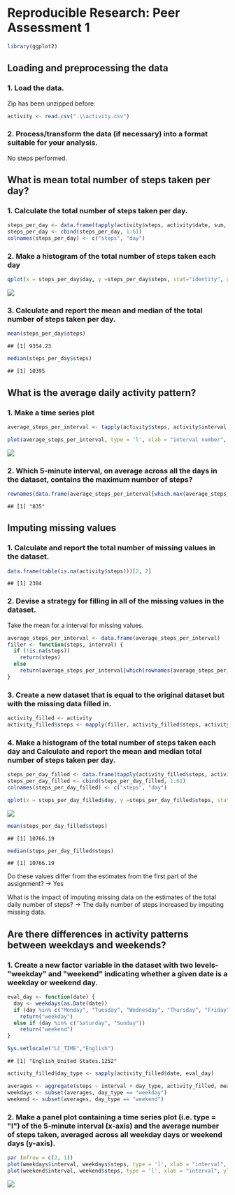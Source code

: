 # Reproducible Research: Peer Assessment 1

```r
library(ggplot2)
```

## Loading and preprocessing the data

### 1. Load the data.
Zip has been unzipped before.

```r
activity <- read.csv(".\\activity.csv")
```

### 2. Process/transform the data (if necessary) into a format suitable for your analysis.

No steps performed.

## What is mean total number of steps taken per day?

### 1. Calculate the total number of steps taken per day.

```r
steps_per_day <- data.frame(tapply(activity$steps, activity$date, sum, na.rm = TRUE))
steps_per_day <- cbind(steps_per_day, 1:61)
colnames(steps_per_day) <- c("steps", "day")
```

### 2. Make a histogram of the total number of steps taken each day


```r
qplot(x = steps_per_day$day, y =steps_per_day$steps, stat="identity", geom = "histogram", binwidth = 1000, xlab = "day", ylab = "total steps")
```

![](PA1_template_files/figure-html/unnamed-chunk-4-1.png) 

### 3. Calculate and report the mean and median of the total number of steps taken per day.

```r
mean(steps_per_day$steps)
```

```
## [1] 9354.23
```

```r
median(steps_per_day$steps)
```

```
## [1] 10395
```

## What is the average daily activity pattern?

### 1. Make a time series plot


```r
average_steps_per_interval <- tapply(activity$steps, activity$interval, mean, na.rm = TRUE)
```


```r
plot(average_steps_per_interval, type = 'l', xlab = "interval number", ylab = "average steps")
```

![](PA1_template_files/figure-html/unnamed-chunk-7-1.png) 

### 2. Which 5-minute interval, on average across all the days in the dataset, contains the maximum number of steps?


```r
rownames(data.frame(average_steps_per_interval[which.max(average_steps_per_interval)]))
```

```
## [1] "835"
```

## Imputing missing values

### 1. Calculate and report the total number of missing values in the dataset.


```r
data.frame(table(is.na(activity$steps)))[2, 2]
```

```
## [1] 2304
```

### 2. Devise a strategy for filling in all of the missing values in the dataset.

Take the mean for a interval for missing values.

```r
average_steps_per_interval <- data.frame(average_steps_per_interval)
filler <- function(steps, interval) {
  if (!is.na(steps))
    return(steps)
  else
    return(average_steps_per_interval[which(rownames(average_steps_per_interval) == interval), "average_steps_per_interval"])
}
```

### 3. Create a new dataset that is equal to the original dataset but with the missing data filled in.


```r
activity_filled <- activity
activity_filled$steps <- mapply(filler, activity_filled$steps, activity_filled$interval)
```

### 4. Make a histogram of the total number of steps taken each day and Calculate and report the mean and median total number of steps taken per day.


```r
steps_per_day_filled <- data.frame(tapply(activity_filled$steps, activity_filled$date, sum, na.rm = TRUE))
steps_per_day_filled <- cbind(steps_per_day_filled, 1:61)
colnames(steps_per_day_filled) <- c("steps", "day")
```


```r
qplot(x = steps_per_day_filled$day, y =steps_per_day_filled$steps, stat="identity", geom = "histogram", binwidth = 1000, xlab = "day", ylab = "total steps")
```

![](PA1_template_files/figure-html/unnamed-chunk-13-1.png) 


```r
mean(steps_per_day_filled$steps)
```

```
## [1] 10766.19
```

```r
median(steps_per_day_filled$steps)
```

```
## [1] 10766.19
```
Do these values differ from the estimates from the first part of the assignment? -> Yes

What is the impact of imputing missing data on the estimates of the total daily number of steps? -> The daily number of steps increased by imputing missing data.

## Are there differences in activity patterns between weekdays and weekends?

### 1. Create a new factor variable in the dataset with two levels- "weekday" and "weekend" indicating whether a given date is a weekday or weekend day.


```r
eval_day <- function(date) {
  day <- weekdays(as.Date(date))
  if (day %in% c("Monday", "Tuesday", "Wednesday", "Thursday", "Friday"))
    return("weekday")
  else if (day %in% c("Saturday", "Sunday"))
    return("weekend")
}
```


```r
Sys.setlocale("LC_TIME","English")
```

```
## [1] "English_United States.1252"
```

```r
activity_filled$day_type <- sapply(activity_filled$date, eval_day)
```


```r
averages <- aggregate(steps ~ interval + day_type, activity_filled, mean)
weekdays <- subset(averages, day_type == "weekday")
weekend <- subset(averages, day_type == "weekend")
```

### 2. Make a panel plot containing a time series plot (i.e. type = "l") of the 5-minute interval (x-axis) and the average number of steps taken, averaged across all weekday days or weekend days (y-axis).


```r
par (mfrow = c(2, 1))
plot(weekdays$interval, weekdays$steps, type = 'l', xlab = "interval", ylab = "steps", main = "weekdays")
plot(weekend$interval, weekend$steps, type = 'l', xlab = "interval", ylab = "steps", main = "weekend")
```

![](PA1_template_files/figure-html/unnamed-chunk-18-1.png) 
